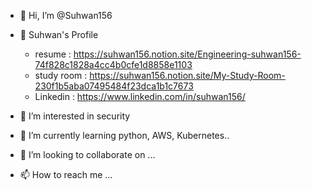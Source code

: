 - 👋 Hi, I’m @Suhwan156
- 👀 Suhwan's Profile
  - resume : https://suhwan156.notion.site/Engineering-suhwan156-74f828c1828a4cc4b0cfe1d8858e1103
  - study room : https://suhwan156.notion.site/My-Study-Room-230f1b5aba07495484f23dca1b1c7673
  - Linkedin : https://www.linkedin.com/in/suhwan156/

- 👀 I’m interested in security
- 🌱 I’m currently learning python, AWS, Kubernetes..
- 💞️ I’m looking to collaborate on ...
- 📫 How to reach me ...
